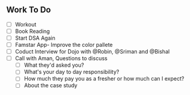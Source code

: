 ## Work To Do
- [ ] Workout
- [ ] Book Reading
- [ ] Start DSA Again
- [ ] Famstar App- Improve the color pallete
- [ ] Coduct Interview for Dojo with @Robin, @Sriman and @Bishal
- [ ] Call with Aman, Questions to discuss
  - [ ] What they'd asked you?
  - [ ] What's your day to day responsibility?
  - [ ] How much they pay you as a fresher or how much can I expect?
  - [ ] About the case study
